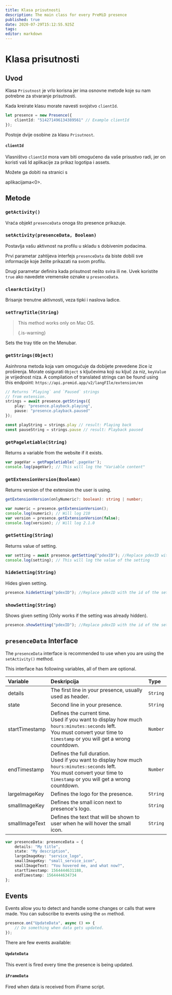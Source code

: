 ```yaml
---
title: Klasa prisutnosti
description: The main class for every PreMiD presence
published: true
date: 2020-07-29T15:12:55.925Z
tags:
editor: markdown
---
```


# Klasa prisutnosti

## Uvod

Klasa `Prisutnost` je vrlo korisna jer ima osnovne metode koje su nam potrebne za stvaranje prisutnosti.

 Kada kreirate klasu morate navesti svojstvo `clientId`.

```typescript
let presence = new Presence({
    clientId: "514271496134389561" // Example clientId
});
```

Postoje dvije osobine za klasu `Prisutnost`.

#### `clientId`

Vlasništvo `clientId` mora vam biti omogućeno da vaše prisustvo radi, jer on koristi vaš Id aplikacije za prikaz logotipa i assets.

Možete ga dobiti na stranici s

aplikacijama<0>.</p> 



## Metode



### `getActivity()`

Vraća objekt `presenceData` onoga što presence prikazuje.



### `setActivity(presenceData, Boolean)`

Postavlja vašu aktivnost na profilu u skladu s dobivenim podacima.

Prvi parametar zahtijeva interfejs `presenceData` da biste dobili sve informacije koje želite prikazati na svom profilu.

Drugi parametar definira kada prisutnost nešto svira ili ne. Uvek koristite `true` ako navedete vremenske oznake u `presenceData`.



### `clearActivity()`

Brisanje trenutne aktivnosti, veza tipki i naslova ladice.



### `setTrayTitle(String)`



> This method works only on Mac OS. 
> 
> {.is-warning}

Sets the tray title on the Menubar.



### `getStrings(Object)`

Asinhrona metoda koja vam omogućuje da dobijete prevedene žice iz proširenja. Morate osigurati `Object` s ključevima koji su ključ za niz, `keyValue` je vrijednost niza. A compilation of translated strings can be found using this endpoint: `https://api.premid.app/v2/langFIle/extension/en`



```typescript
// Returns `Playing` and `Paused` strings
// from extension.
strings = await presence.getStrings({
    play: "presence.playback.playing",
    pause: "presence.playback.paused"
});

const playString = strings.play // result: Playing back
const pauseString = strings.pause // result: Playback paused
```




### `getPageletiable(String)`

Returns a variable from the website if it exists.



```typescript
var pageVar = getPageletiable('.pageVar');
console.log(pageVar); // This will log the "Variable content"
```




### `getExtensionVersion(Boolean)`

Returns version of the extension the user is using.


```typescript
getExtensionVersion(onlyNumeric?: boolean): string | number;

var numeric = presence.getExtensionVersion();
console.log(numeric); // Will log 210
var version = presence.getExtensionVersion(false);
console.log(version); // Will log 2.1.0
```




### `getSetting(String)`

Returns value of setting.


```typescript
var setting = await presence.getSetting("pdexID"); //Replace pdexID with the id of the setting
console.log(setting); // This will log the value of the setting
```




### `hideSetting(String)`

Hides given setting.


```typescript
presence.hideSetting("pdexID"); //Replace pdexID with the id of the setting
```




### `showSetting(String)`

Shows given setting (Only works if the setting was already hidden).


```typescript
presence.showSetting("pdexID"); //Replace pdexID with the id of the setting
```




## `presenceData` Interface

The `presenceData` interface is recommended to use when you are using the `setActivity()` method.

This interface has following variables, all of them are optional.

<table>
  <thead>
    <tr>
      <th style="text-align:left">Variable</th>
      <th style="text-align:left">Deskripcija</th>
      <th style="text-align:left">Type</th>
    </tr>
  </thead>
  <tbody>
    <tr>
      <td style="text-align:left">details</td>
      <td style="text-align:left">The first line in your presence, usually used as header.</td>
      <td style="text-align:left"><code>String</code>
      </td>
    </tr>
    <tr>
      <td style="text-align:left">state</td>
      <td style="text-align:left">Second line in your presence.</td>
      <td style="text-align:left"><code>String</code>
      </td>
    </tr>
    <tr>
      <td style="text-align:left">startTimestamp</td>
      <td style="text-align:left">Defines the current time.<br>
        Used if you want to display how much <code>hours:minutes:seconds</code> left.
          <br>You must convert your time to <code>timestamp</code> or you will get a wrong
          countdown.
      </td>
      <td style="text-align:left"><code>Number</code>
      </td>
    </tr>
    <tr>
      <td style="text-align:left">endTimestamp</td>
      <td style="text-align:left">Defines the full duration.
        <br>Used if you want to display how much <code>hours:minutes:seconds</code> left.
          <br>You must convert your time to <code>timestamp</code> or you will get a wrong
          countdown.
      </td>
      <td style="text-align:left"><code>Number</code>
      </td>
    </tr>
    <tr>
      <td style="text-align:left">largeImageKey</td>
      <td style="text-align:left">Defines the logo for the presence.</td>
      <td style="text-align:left"><code>String</code>
      </td>
    </tr>
    <tr>
      <td style="text-align:left">smallImageKey</td>
      <td style="text-align:left">Defines the small icon next to presence&apos;s logo.</td>
      <td style="text-align:left"><code>String</code>
      </td>
    </tr>
    <tr>
      <td style="text-align:left">smallImageText</td>
      <td style="text-align:left">Defines the text that will be shown to user when he will hover the small
        icon.</td>
      <td style="text-align:left"><code>String</code>
      </td>
    </tr>
  </tbody>
</table>

```typescript
var presenceData: presenceData = {
    details: "My title",
    state: "My description",
    largeImageKey: "service_logo",
    smallImageKey: "small_service_icon",
    smallImageText: "You hovered me, and what now?",
    startTimestamp: 1564444631188,
    endTimestamp: 1564444634734
};
```




## Events

Events allow you to detect and handle some changes or calls that were made. You can subscribe to events using the `on` method.



```typescript
presence.on("UpdateData", async () => {
    // Do something when data gets updated.
});
```


There are few events available:



#### `UpdateData`

This event is fired every time the presence is being updated.



#### `iFrameData`

Fired when data is received from iFrame script.
